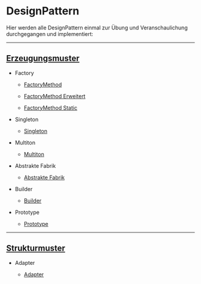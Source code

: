 # DesignPattern

Hier werden alle DesignPattern einmal zur Übung und Veranschaulichung durchgegangen und implementiert:

---
## [Erzeugungsmuster](https://github.com/mschoeffel/DesignPattern/tree/master/src/erzeugungsmuster)

* Factory

  * [FactoryMethod](https://github.com/mschoeffel/DesignPattern/tree/master/src/erzeugungsmuster/factorymethod)

  * [FactoryMethod Erweitert](https://github.com/mschoeffel/DesignPattern/tree/master/src/erzeugungsmuster/factorymethodmore)

  * [FactoryMethod Static](https://github.com/mschoeffel/DesignPattern/tree/master/src/erzeugungsmuster/factorymethodstatic)

* Singleton
  
  * [Singleton](https://github.com/mschoeffel/DesignPattern/tree/master/src/erzeugungsmuster/singleton)

* Multiton

  * [Multiton](https://github.com/mschoeffel/DesignPattern/tree/master/src/erzeugungsmuster/multiton)
  
* Abstrakte Fabrik
  
  * [Abstrakte Fabrik](https://github.com/mschoeffel/DesignPattern/tree/master/src/erzeugungsmuster/abstractfactory)

* Builder

  * [Builder](https://github.com/mschoeffel/DesignPattern/tree/master/src/erzeugungsmuster/builder)
  
* Prototype

  * [Prototype](https://github.com/mschoeffel/DesignPattern/tree/master/src/erzeugungsmuster/prototype)
---
## [Strukturmuster](https://github.com/mschoeffel/DesignPattern/tree/master/src/strukturmuster)

* Adapter

  * [Adapter](https://github.com/mschoeffel/DesignPattern/tree/master/src/strukturmuster/adapter)